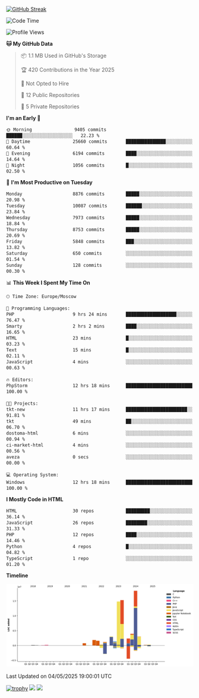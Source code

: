 [![GitHub Streak](https://github-readme-streak-stats.herokuapp.com/?user=yogik10)](https://git.io/streak-stats)
<!--START_SECTION:waka-->
![Code Time](http://img.shields.io/badge/Code%20Time-1%2C308%20hrs%2023%20mins-blue)

![Profile Views](http://img.shields.io/badge/Profile%20Views-0-blue)

**🐱 My GitHub Data** 

> 📦 1.1 MB Used in GitHub's Storage 
 > 
> 🏆 420 Contributions in the Year 2025
 > 
> 🚫 Not Opted to Hire
 > 
> 📜 12 Public Repositories 
 > 
> 🔑 5 Private Repositories 
 > 
**I'm an Early 🐤** 

```text
🌞 Morning                9405 commits        ██████░░░░░░░░░░░░░░░░░░░   22.23 % 
🌆 Daytime                25660 commits       ███████████████░░░░░░░░░░   60.64 % 
🌃 Evening                6194 commits        ████░░░░░░░░░░░░░░░░░░░░░   14.64 % 
🌙 Night                  1056 commits        █░░░░░░░░░░░░░░░░░░░░░░░░   02.50 % 
```
📅 **I'm Most Productive on Tuesday** 

```text
Monday                   8876 commits        █████░░░░░░░░░░░░░░░░░░░░   20.98 % 
Tuesday                  10087 commits       ██████░░░░░░░░░░░░░░░░░░░   23.84 % 
Wednesday                7973 commits        █████░░░░░░░░░░░░░░░░░░░░   18.84 % 
Thursday                 8753 commits        █████░░░░░░░░░░░░░░░░░░░░   20.69 % 
Friday                   5848 commits        ███░░░░░░░░░░░░░░░░░░░░░░   13.82 % 
Saturday                 650 commits         ░░░░░░░░░░░░░░░░░░░░░░░░░   01.54 % 
Sunday                   128 commits         ░░░░░░░░░░░░░░░░░░░░░░░░░   00.30 % 
```


📊 **This Week I Spent My Time On** 

```text
🕑︎ Time Zone: Europe/Moscow

💬 Programming Languages: 
PHP                      9 hrs 24 mins       ███████████████████░░░░░░   76.47 % 
Smarty                   2 hrs 2 mins        ████░░░░░░░░░░░░░░░░░░░░░   16.65 % 
HTML                     23 mins             █░░░░░░░░░░░░░░░░░░░░░░░░   03.23 % 
Text                     15 mins             █░░░░░░░░░░░░░░░░░░░░░░░░   02.11 % 
JavaScript               4 mins              ░░░░░░░░░░░░░░░░░░░░░░░░░   00.63 % 

🔥 Editors: 
PhpStorm                 12 hrs 18 mins      █████████████████████████   100.00 % 

🐱‍💻 Projects: 
tkt-new                  11 hrs 17 mins      ███████████████████████░░   91.81 % 
tkt                      49 mins             ██░░░░░░░░░░░░░░░░░░░░░░░   06.70 % 
dostoma-html             6 mins              ░░░░░░░░░░░░░░░░░░░░░░░░░   00.94 % 
ci-market-html           4 mins              ░░░░░░░░░░░░░░░░░░░░░░░░░   00.56 % 
aveza                    0 secs              ░░░░░░░░░░░░░░░░░░░░░░░░░   00.00 % 

💻 Operating System: 
Windows                  12 hrs 18 mins      █████████████████████████   100.00 % 
```

**I Mostly Code in HTML** 

```text
HTML                     30 repos            █████████░░░░░░░░░░░░░░░░   36.14 % 
JavaScript               26 repos            ████████░░░░░░░░░░░░░░░░░   31.33 % 
PHP                      12 repos            ████░░░░░░░░░░░░░░░░░░░░░   14.46 % 
Python                   4 repos             █░░░░░░░░░░░░░░░░░░░░░░░░   04.82 % 
TypeScript               1 repo              ░░░░░░░░░░░░░░░░░░░░░░░░░   01.20 % 
```



**Timeline**

![Lines of Code chart](https://raw.githubusercontent.com/Yogik10/Yogik10/main/assets/bar_graph.png)


 Last Updated on 04/05/2025 19:00:01 UTC
<!--END_SECTION:waka-->
[![trophy](https://github-profile-trophy.vercel.app/?username=yogik10)](https://github.com/ryo-ma/github-profile-trophy)
![](https://github-profile-summary-cards.vercel.app/api/cards/profile-details?username=yogik10&theme=solarized_dark)
![](https://github-profile-summary-cards.vercel.app/api/cards/most-commit-language?username=yogik10&theme=solarized_dark)


